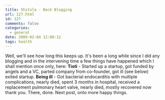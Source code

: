 ```yaml
---
title: Shitola - Back Blogging
url: 127.html
id: 127
comments: false
categories:
  - general
date: 2009-02-04 12:08:12
tags: health
---
```


Well, we'll see how long this keeps up. It's been a long while since I did any blogging and in the intervening time a few things have happened which I shall mention once only, here: **Tioti** \- Started up a startup, got funded by angels and a VC, parted company from co-founder, got ill (see below) exited startup. **Being ill** \- Got bacterial endocarditis with multiple complications, nearly died, spent 3 months in hospital, received a replacement pulmonary heart valve, nearly died, mostly recovered now thank you. There, done. Next post, onto more happy things.